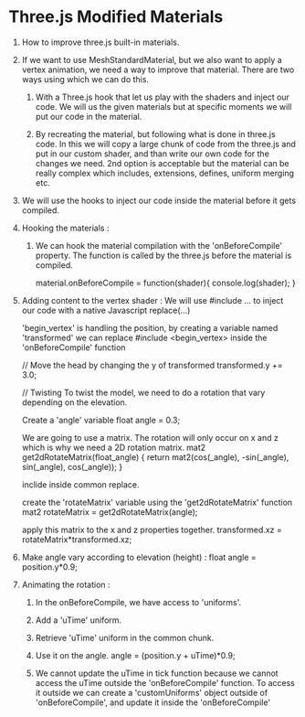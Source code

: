 # Three.js Modified Materials

1. How to improve three.js built-in materials.

2. If we want to use MeshStandardMaterial, but we also want to apply a vertex animation, we need a way to improve that material. There are two ways using which we can do this.

   1. With a Three.js hook that let us play with the shaders and inject our code.
      We will us the given materials but at specific moments we will put our code in the material.

   2. By recreating the material, but following what is done in three.js code.
      In this we will copy a large chunk of code from the three.js and put in our custom shader, and than write our own code for the changes we need.
      2nd option is acceptable but the material can be really complex which includes, extensions, defines, uniform merging etc.

3. We will use the hooks to inject our code inside the material before it gets compiled.

4. Hooking the materials :

   1. We can hook the material compilation with the 'onBeforeCompile' property.
      The function is called by the three.js before the material is compiled.

      material.onBeforeCompile = function(shader){
      console.log(shader);
      }

5. Adding content to the vertex shader :
   We will use #include ... to inject our code with a native Javascript replace(...)

   'begin_vertex' is handling the position, by creating a variable named 'transformed'
   we can replace #include <begin_vertex> inside the 'onBeforeCompile' function

   // Move the head by changing the y of transformed
   transformed.y += 3.0;

   // Twisting
   To twist the model, we need to do a rotation that vary depending on the elevation.

   Create a 'angle' variable
   float angle = 0.3;

   We are going to use a matrix. The rotation will only occur on x and z which is why we need a 2D rotation matrix.
   mat2 get2dRotateMatrix(float_angle)
   {
   return mat2(cos(\_angle), -sin(\_angle), sin(\_angle), cos(\_angle));
   }

   inclide inside common replace.

   create the 'rotateMatrix' variable using the 'get2dRotateMatrix' function
   mat2 rotateMatrix = get2dRotateMatrix(angle);

   apply this matrix to the x and z properties together.
   transformed.xz = rotateMatrix\*transformed.xz;

6. Make angle vary according to elevation (height) :
   float angle = position.y\*0.9;

7. Animating the rotation :

   1. In the onBeforeCompile, we have access to 'uniforms'.
   2. Add a 'uTime' uniform.
   3. Retrieve 'uTime' uniform in the common chunk.
   4. Use it on the angle.
      angle = (position.y + uTime)\*0.9;

   5. We cannot update the uTime in tick function because we cannot access the uTime outside the 'onBeforeCompile' function.
      To access it outside we can create a 'customUniforms' object outside of 'onBeforeCompile', and update it inside the 'onBeforeCompile'
